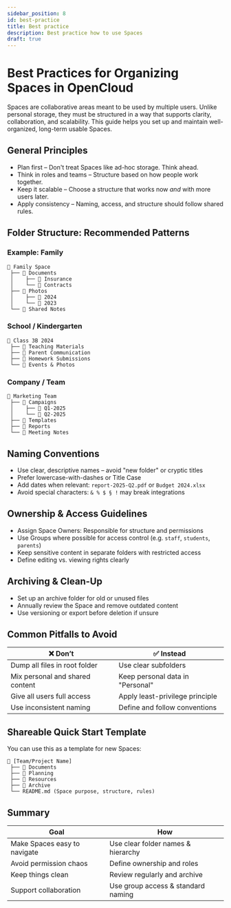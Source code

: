 ```yaml
---
sidebar_position: 8
id: best-practice
title: Best practice
description: Best practice how to use Spaces
draft: true
---
```


# Best Practices for Organizing Spaces in OpenCloud

Spaces are collaborative areas meant to be used by multiple users. Unlike personal storage, they must be structured in a way that supports clarity, collaboration, and scalability. This guide helps you set up and maintain well-organized, long-term usable Spaces.

## General Principles

- Plan first – Don't treat Spaces like ad-hoc storage. Think ahead.
- Think in roles and teams – Structure based on how people work together.
- Keep it scalable – Choose a structure that works now _and_ with more users later.
- Apply consistency – Naming, access, and structure should follow shared rules.

## Folder Structure: Recommended Patterns

### Example: Family

```plaintext
📁 Family Space
 ├── 📂 Documents
 │    ├── 🧾 Insurance
 │    └── 📑 Contracts
 ├── 📂 Photos
 │    ├── 📸 2024
 │    └── 📸 2023
 └── 📂 Shared Notes
```

### School / Kindergarten

```plaintext
📁 Class 3B 2024
 ├── 📂 Teaching Materials
 ├── 📂 Parent Communication
 ├── 📂 Homework Submissions
 └── 📂 Events & Photos
```

### Company / Team

```plaintext
📁 Marketing Team
 ├── 📂 Campaigns
 │    ├── 📂 Q1-2025
 │    └── 📂 Q2-2025
 ├── 📂 Templates
 ├── 📂 Reports
 └── 📂 Meeting Notes
```

## Naming Conventions

- Use clear, descriptive names – avoid "new folder" or cryptic titles
- Prefer lowercase-with-dashes or Title Case
- Add dates when relevant: `report-2025-Q2.pdf` or `Budget 2024.xlsx`
- Avoid special characters: `& % $ § !` may break integrations

## Ownership & Access Guidelines

- Assign Space Owners: Responsible for structure and permissions
- Use Groups where possible for access control (e.g. `staff`, `students`, `parents`)
- Keep sensitive content in separate folders with restricted access
- Define editing vs. viewing rights clearly

## Archiving & Clean-Up

- Set up an archive folder for old or unused files
- Annually review the Space and remove outdated content
- Use versioning or export before deletion if unsure

## Common Pitfalls to Avoid

| ❌ Don’t                        | ✅ Instead                       |
| ------------------------------- | -------------------------------- |
| Dump all files in root folder   | Use clear subfolders             |
| Mix personal and shared content | Keep personal data in "Personal" |
| Give all users full access      | Apply least-privilege principle  |
| Use inconsistent naming         | Define and follow conventions    |

## Shareable Quick Start Template

You can use this as a template for new Spaces:

```plaintext
📁 [Team/Project Name]
 ├── 📂 Documents
 ├── 📂 Planning
 ├── 📂 Resources
 ├── 📂 Archive
 └── README.md (Space purpose, structure, rules)
```

## Summary

| Goal                         | How                                |
| ---------------------------- | ---------------------------------- |
| Make Spaces easy to navigate | Use clear folder names & hierarchy |
| Avoid permission chaos       | Define ownership and roles         |
| Keep things clean            | Review regularly and archive       |
| Support collaboration        | Use group access & standard naming |

